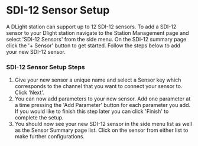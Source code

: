 # SDI-12 Sensor Setup

A DLight station can support up to 12 SDI-12 sensors. To add a SDI-12 sensor to your Dlight station navigate to the Station Management page and select 'SDI-12 Sensors' from the side menu. On the SDI-12 summary page click the '+ Sensor' button to get started. Follow the steps below to add your new SDI-12 sensor.

### SDI-12 Sensor Setup Steps

1.  Give your new sensor a unique name and select a Sensor key which corresponds to the channel that you want to connect your sensor to. Click 'Next'.
2.  You can now add parameters to your new sensor. Add one parameter at a time pressing the 'Add Parameter' button for each parameter you add. If you would like to finish this step later you can click 'Finish' to complete the setup.
3.  You should now see your new SDI-12 sensor in the side menu list as well as the Sensor Summary page list. Click on the sensor from either list to make further configurations.